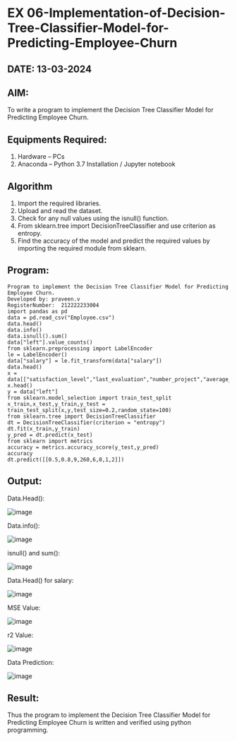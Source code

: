 # EX 06-Implementation-of-Decision-Tree-Classifier-Model-for-Predicting-Employee-Churn
## DATE: 13-03-2024
## AIM:
To write a program to implement the Decision Tree Classifier Model for Predicting Employee Churn.

## Equipments Required:
1. Hardware – PCs
2. Anaconda – Python 3.7 Installation / Jupyter notebook

## Algorithm
1. Import the required libraries.
2. Upload and read the dataset.
3. Check for any null values using the isnull() function.
4. From sklearn.tree import DecisionTreeClassifier and use criterion as entropy.
5. Find the accuracy of the model and predict the required values by importing the required module from sklearn.

## Program:
```
Program to implement the Decision Tree Classifier Model for Predicting Employee Churn.
Developed by: praveen.v
RegisterNumber:  212222233004
import pandas as pd
data = pd.read_csv("Employee.csv")
data.head()
data.info()
data.isnull().sum()
data["left"].value_counts()
from sklearn.preprocessing import LabelEncoder
le = LabelEncoder()
data["salary"] = le.fit_transform(data["salary"])
data.head()
x = data[["satisfaction_level","last_evaluation","number_project","average_montly_hours","time_spend_company","Work_accident","promotion_last_5years","salary"]]
x.head()
y = data["left"]
from sklearn.model_selection import train_test_split
x_train,x_test,y_train,y_test = train_test_split(x,y,test_size=0.2,random_state=100)
from sklearn.tree import DecisionTreeClassifier
dt = DecisionTreeClassifier(criterion = "entropy")
dt.fit(x_train,y_train)
y_pred = dt.predict(x_test)
from sklearn import metrics
accuracy = metrics.accuracy_score(y_test,y_pred)
accuracy
dt.predict([[0.5,0.8,9,260,6,0,1,2]])
```

## Output:
Data.Head():

![image](https://github.com/Darkwebnew/Implementation-of-Decision-Tree-Classifier-Model-for-Predicting-Employee-Churn/assets/143114486/0bd095a7-4fbb-478a-9f96-26c38fbbf0da)

Data.info():

![image](https://github.com/Darkwebnew/Implementation-of-Decision-Tree-Classifier-Model-for-Predicting-Employee-Churn/assets/143114486/4487cbaf-c2c6-4ec8-91c2-b019e0e58588)

isnull() and sum():

![image](https://github.com/Darkwebnew/Implementation-of-Decision-Tree-Classifier-Model-for-Predicting-Employee-Churn/assets/143114486/3ffc0e5d-bc8d-48be-950c-a6568170218f)

Data.Head() for salary:

![image](https://github.com/Darkwebnew/Implementation-of-Decision-Tree-Classifier-Model-for-Predicting-Employee-Churn/assets/143114486/9213e19a-ca76-40ad-96db-a7368ff75905)

MSE Value:

![image](https://github.com/Darkwebnew/Implementation-of-Decision-Tree-Classifier-Model-for-Predicting-Employee-Churn/assets/143114486/35722d96-c8f8-4f3d-870d-d4c16e936009)

r2 Value:

![image](https://github.com/Darkwebnew/Implementation-of-Decision-Tree-Classifier-Model-for-Predicting-Employee-Churn/assets/143114486/006d6452-35f8-440d-b6f6-3635953fe397)

Data Prediction:

![image](https://github.com/Darkwebnew/Implementation-of-Decision-Tree-Classifier-Model-for-Predicting-Employee-Churn/assets/143114486/1d21b78c-ad90-4a9b-9375-e34a6c62c86a)

## Result:
Thus the program to implement the  Decision Tree Classifier Model for Predicting Employee Churn is written and verified using python programming.
